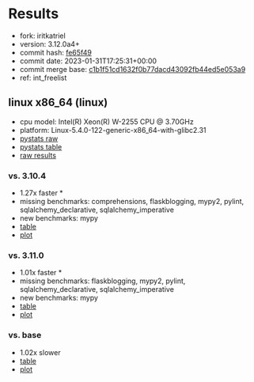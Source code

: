 # Results

- fork: iritkatriel
- version: 3.12.0a4+
- commit hash: [fe65f49](https://github.com/iritkatriel/cpython/commit/fe65f49)
- commit date: 2023-01-31T17:25:31+00:00
- commit merge base: [c1b1f51cd1632f0b77dacd43092fb44ed5e053a9](https://github.com/iritkatriel/cpython/commit/c1b1f51cd1632f0b77dacd43092fb44ed5e053a9)
- ref: int_freelist

## linux x86_64 (linux)

- cpu model: Intel(R) Xeon(R) W-2255 CPU @ 3.70GHz
- platform: Linux-5.4.0-122-generic-x86_64-with-glibc2.31
- [pystats raw](bm-20230131-linux-x86_64-iritkatriel-int_freelist-3.12.0a4%2B-fe65f49-pystats.json)
- [pystats table](bm-20230131-linux-x86_64-iritkatriel-int_freelist-3.12.0a4%2B-fe65f49-pystats.md)
- [raw results](bm-20230131-linux-x86_64-iritkatriel-int_freelist-3.12.0a4%2B-fe65f49.json)

### vs. 3.10.4

- 1.27x faster \*
- missing benchmarks: comprehensions, flaskblogging, mypy2, pylint, sqlalchemy_declarative, sqlalchemy_imperative
- new benchmarks: mypy
- [table](bm-20230131-linux-x86_64-iritkatriel-int_freelist-3.12.0a4%2B-fe65f49-vs-3.10.4.md)
- [plot](bm-20230131-linux-x86_64-iritkatriel-int_freelist-3.12.0a4%2B-fe65f49-vs-3.10.4.png)

### vs. 3.11.0

- 1.01x faster \*
- missing benchmarks: flaskblogging, mypy2, pylint, sqlalchemy_declarative, sqlalchemy_imperative
- new benchmarks: mypy
- [table](bm-20230131-linux-x86_64-iritkatriel-int_freelist-3.12.0a4%2B-fe65f49-vs-3.11.0.md)
- [plot](bm-20230131-linux-x86_64-iritkatriel-int_freelist-3.12.0a4%2B-fe65f49-vs-3.11.0.png)

### vs. base

- 1.02x slower
- [table](bm-20230131-linux-x86_64-iritkatriel-int_freelist-3.12.0a4%2B-fe65f49-vs-base.md)
- [plot](bm-20230131-linux-x86_64-iritkatriel-int_freelist-3.12.0a4%2B-fe65f49-vs-base.png)

